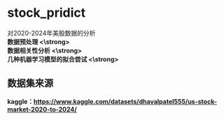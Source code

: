 # stock_pridict
对2020-2024年美股数据的分析<br>
<strong> 数据预处理 <\strong><br>
<strong> 数据相关性分析 <\strong><br>
<strong> 几种机器学习模型的拟合尝试 <\strong><br>

## 数据集来源
kaggle：https://www.kaggle.com/datasets/dhavalpatel555/us-stock-market-2020-to-2024/


